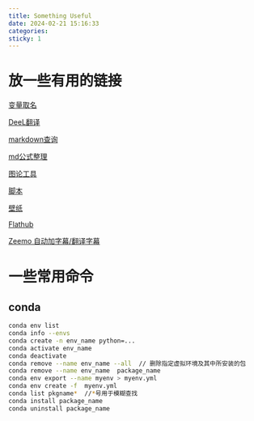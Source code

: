 ```yaml
---
title: Something Useful
date: 2024-02-21 15:16:33
categories:
sticky: 1
---
```


# 放一些有用的链接

[变量取名](https://unbug.github.io/codelf/)

[DeeL翻译](https://www.deepl.com/zh/translator)

[markdown查询](http://latex.codecogs.com/eqneditor/editor.php)

[md公式整理](https://muzing.top/posts/48740/)

[图论工具](https://csacademy.com/app/graph_editor/)

[脚本](https://greasyfork.org/zh-CN)

[壁纸](https://wallhaven.cc/)

[Flathub](https://flathub.org)

[Zeemo 自动加字幕/翻译字幕](http://zeemo.ai)

# 一些常用命令

## conda
```bash
conda env list
conda info --envs
conda create -n env_name python=...
conda activate env_name
conda deactivate
conda remove --name env_name --all  // 删除指定虚拟环境及其中所安装的包
conda remove --name env_name  package_name
conda env export --name myenv > myenv.yml
conda env create -f  myenv.yml
conda list pkgname*  //*号用于模糊查找
conda install package_name
conda uninstall package_name
```